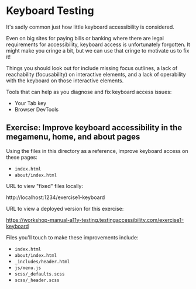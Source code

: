 # Keyboard Testing

It's sadly common just how little keyboard accessibility is considered.

Even on big sites for paying bills or banking where there are legal requirements for accessibility, keyboard access is unfortunately forgotten. It might make you cringe a bit, but we can use that cringe to motivate us to fix it!

Things you should look out for include missing focus outlines, a lack of reachability (focusability) on
interactive elements, and a lack of operability with the keyboard on those interactive elements.

Tools that can help as you diagnose and fix keyboard access issues:

- Your Tab key
- Browser DevTools

## Exercise: Improve keyboard accessibility in the megamenu, home, and about pages

Using the files in this directory as a reference, improve keyboard access on these pages:

- `index.html`
- `about/index.html`

URL to view "fixed" files locally:

http://localhost:1234/exercise1-keyboard

URL to view a deployed version for this exercise:

https://workshop-manual-a11y-testing.testingaccessibility.com/exercise1-keyboard

Files you'll touch to make these improvements include:

- `index.html`
- `about/index.html`
- `_includes/header.html`
- `js/menu.js`
- `scss/_defaults.scss`
- `scss/_header.scss`
